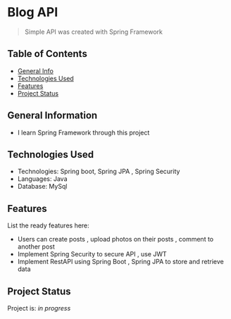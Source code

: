# Blog API
> Simple API was created with Spring Framework


## Table of Contents
* [General Info](#general-information)
* [Technologies Used](#technologies-used)
* [Features](#features)
* [Project Status](#project-status)


## General Information
- I learn Spring Framework through this project
<!-- You don't have to answer all the questions - just the ones relevant to your project. -->


## Technologies Used
- Technologies: Spring boot, Spring JPA , Spring Security
- Languages: Java
- Database: MySql 


## Features
List the ready features here:
- Users can create posts , upload photos on their posts , comment to another post
- Implement Spring Security to secure API , use JWT
- Implement RestAPI using Spring Boot , Spring JPA to store and retrieve data 

## Project Status
Project is: _in progress_

<!-- Optional -->
<!-- ## License -->
<!-- This project is open source and available under the [... License](). -->

<!-- You don't have to include all sections - just the one's relevant to your project -->
